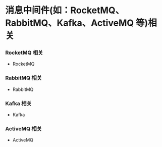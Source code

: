 消息中间件(如：RocketMQ、RabbitMQ、Kafka、ActiveMQ 等)相关
======================================================

### RocketMQ 相关
- RocketMQ


### RabbitMQ 相关
- RabbitMQ


### Kafka 相关
- Kafka


### ActiveMQ 相关
- ActiveMQ

